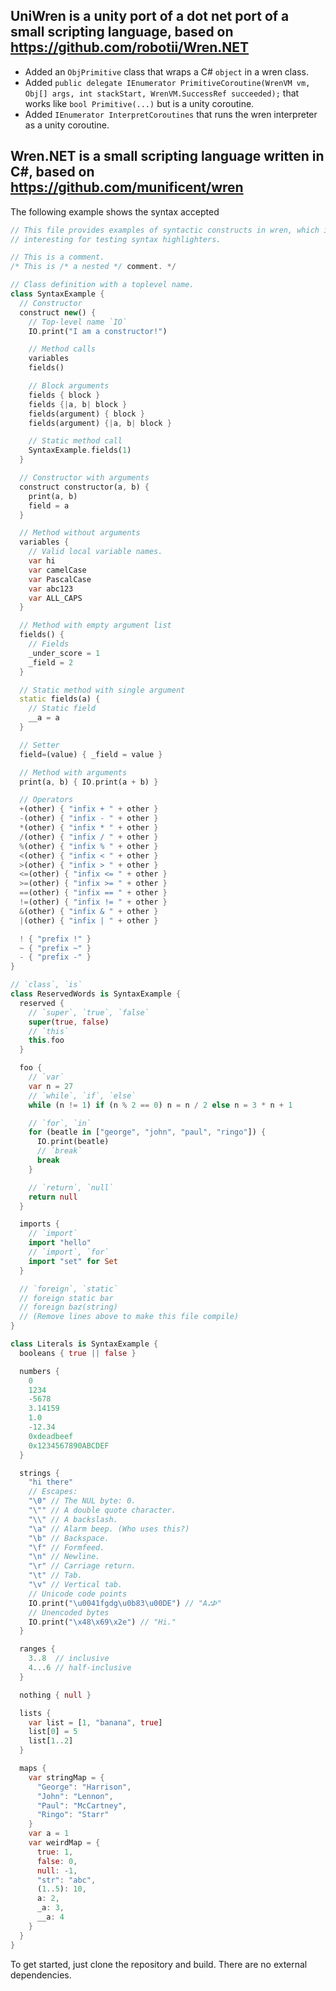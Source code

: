 ## UniWren is a unity port of a dot net port of a small scripting language, based on https://github.com/robotii/Wren.NET

- Added an `ObjPrimitive` class that wraps a C# `object` in a wren class.
- Added `public delegate IEnumerator PrimitiveCoroutine(WrenVM vm, Obj[] args, int stackStart, WrenVM.SuccessRef succeeded);`
  that works like `bool Primitive(...)` but is a unity coroutine.
- Added `IEnumerator InterpretCoroutines` that runs the wren interpreter as a unity coroutine.

## Wren.NET is a small scripting language written in C#, based on https://github.com/munificent/wren

The following example shows the syntax accepted 

```dart
// This file provides examples of syntactic constructs in wren, which is mainly
// interesting for testing syntax highlighters.

// This is a comment.
/* This is /* a nested */ comment. */

// Class definition with a toplevel name.
class SyntaxExample {
  // Constructor
  construct new() {
    // Top-level name `IO`
    IO.print("I am a constructor!")

    // Method calls
    variables
    fields()

    // Block arguments
    fields { block }
    fields {|a, b| block }
    fields(argument) { block }
    fields(argument) {|a, b| block }

    // Static method call
    SyntaxExample.fields(1)
  }

  // Constructor with arguments
  construct constructor(a, b) {
    print(a, b)
    field = a
  }

  // Method without arguments
  variables {
    // Valid local variable names.
    var hi
    var camelCase
    var PascalCase
    var abc123
    var ALL_CAPS
  }

  // Method with empty argument list
  fields() {
    // Fields
    _under_score = 1
    _field = 2
  }

  // Static method with single argument
  static fields(a) {
    // Static field
    __a = a
  }

  // Setter
  field=(value) { _field = value }

  // Method with arguments
  print(a, b) { IO.print(a + b) }

  // Operators
  +(other) { "infix + " + other }
  -(other) { "infix - " + other }
  *(other) { "infix * " + other }
  /(other) { "infix / " + other }
  %(other) { "infix % " + other }
  <(other) { "infix < " + other }
  >(other) { "infix > " + other }
  <=(other) { "infix <= " + other }
  >=(other) { "infix >= " + other }
  ==(other) { "infix == " + other }
  !=(other) { "infix != " + other }
  &(other) { "infix & " + other }
  |(other) { "infix | " + other }

  ! { "prefix !" }
  ~ { "prefix ~" }
  - { "prefix -" }
}

// `class`, `is`
class ReservedWords is SyntaxExample {
  reserved {
    // `super`, `true`, `false`
    super(true, false)
    // `this`
    this.foo
  }

  foo {
    // `var`
    var n = 27
    // `while`, `if`, `else`
    while (n != 1) if (n % 2 == 0) n = n / 2 else n = 3 * n + 1

    // `for`, `in`
    for (beatle in ["george", "john", "paul", "ringo"]) {
      IO.print(beatle)
      // `break`
      break
    }

    // `return`, `null`
    return null
  }

  imports {
    // `import`
    import "hello"
    // `import`, `for`
    import "set" for Set
  }

  // `foreign`, `static`
  // foreign static bar
  // foreign baz(string)
  // (Remove lines above to make this file compile)
}

class Literals is SyntaxExample {
  booleans { true || false }

  numbers {
    0
    1234
    -5678
    3.14159
    1.0
    -12.34
    0xdeadbeef
    0x1234567890ABCDEF
  }

  strings {
    "hi there"
    // Escapes:
    "\0" // The NUL byte: 0.
    "\"" // A double quote character.
    "\\" // A backslash.
    "\a" // Alarm beep. (Who uses this?)
    "\b" // Backspace.
    "\f" // Formfeed.
    "\n" // Newline.
    "\r" // Carriage return.
    "\t" // Tab.
    "\v" // Vertical tab.
    // Unicode code points
    IO.print("\u0041fgdg\u0b83\u00DE") // "AஃÞ"
    // Unencoded bytes
    IO.print("\x48\x69\x2e") // "Hi."
  }

  ranges {
    3..8  // inclusive
    4...6 // half-inclusive
  }

  nothing { null }

  lists {
    var list = [1, "banana", true]
    list[0] = 5
    list[1..2]
  }

  maps {
    var stringMap = {
      "George": "Harrison",
      "John": "Lennon",
      "Paul": "McCartney",
      "Ringo": "Starr"
    }
    var a = 1
    var weirdMap = {
      true: 1,
      false: 0,
      null: -1,
      "str": "abc",
      (1..5): 10,
      a: 2,
      _a: 3,
      __a: 4
    }
  }
}
```

To get started, just clone the repository and build. There are no external dependencies.
